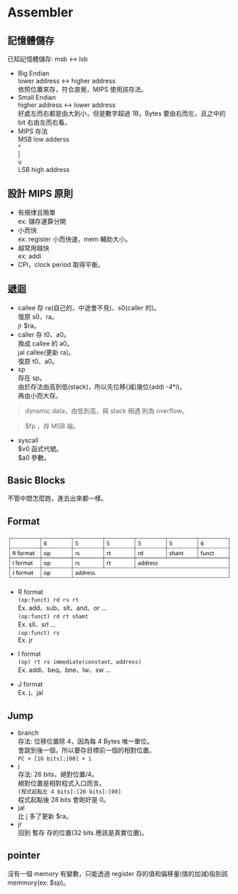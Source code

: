 # Assembler
## 記憶體儲存
已知記憶體儲存: msb <-> lsb
* Big Endian  
lower address <-> higher address  
依照位置來存，符合直覺，MIPS 使用該存法。  
* Small Endian  
higher address <-> lower address  
好處左而右都是由大到小，但是數字超過 1B，Bytes 要由右而左，且之中的 bit 右由左而右看。
* MIPS 存法  
MSB  low adderss  
^  
|  
v  
LSB  high address  
## 設計 MIPS 原則  
* 有規律且簡單  
ex: 儲存運算分開  
* 小而快  
ex: register 小而快速，mem 輔助大小。  
* 越常用越快  
ex: addi  
* CPI，clock period 取得平衡。
## 遞迴  
* callee
存 ra(自己的，中途會不見)、s0(caller 的)。  
復原 s0、ra。  
jr $ra。  
* caller
存 t0、a0。  
換成 callee 的 a0。  
jal callee(更新 ra)。  
復原 t0、a0。  
* sp  
存在 sp。  
由於存法由高到低(stack)，所以先位移(減)幾位(addi -4*i)。  
再由小而大存。  
> dynamic data，由低到高，與 stack 相遇 則為 overflow。  
  
> $fp ，存 MSB 端。
* syscall  
\$v0 函式代號。  
$a0 參數。
## Basic Blocks
不管中間怎麼跑，進去出來都一樣。  
## Format
![](format.png)  
* R format  
``(op:funct) rd rs rt``  
Ex. add、sub、slt、and、or ...  
``(op:funct) rd rt shamt``  
Ex. sll、srl ...  
``(op:funct) rs``  
Ex. jr  
  
* I format  
``(op) rt rs immediate(constant、address)``  
Ex. addi、beq、bne、lw、sw ...  
  
* J format  
Ex. j、jal  
## Jump  
* branch  
存法: 位移位置除 4，因為每 4 Bytes 唯一單位。  
會跳到後一個，所以要存目標前一個的相對位置。  
``PC + [16 bits]:[00] + 1``  
* j  
存法: 26 bits，絕對位置/4。  
絕對位置是相對程式入口而言。  
``[程式起點左 4 bits]:[26 bits]:[00]``  
程式起點後 28 bits 會剛好是 0。  
* jal  
比 j 多了更新 $ra。  
* jr  
回到 暫存 存的位置(32 bits 應該是真實位置)。  
## pointer
沒有一個 memory 有變數，只能透過 register 存的值和偏移量(值的加減)指到該 memmory(ex: $sp)。  
  

